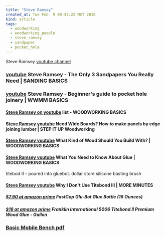 ```yaml
---
title: "Steve Ramsey"
created_at: Tue Feb  9 09:42:22 MST 2016
kind: article
tags:
  - woodworking
  - woodworking_people
  - steve_ramsey
  - sandpaper
  - pocket_hole
---
```


Steve Ramsey <a href="https://www.youtube.com/user/stevinmarin" target="_blank">youtube channel</a>


### <a href="https://www.youtube.com/watch?v=mKairfMzc6Q" target="_blank">youtube</a> Steve Ramsey - The Only 3 Sandpapers You Really Need | SANDING BASICS


### <a href="https://www.youtube.com/watch?v=mvO6zaIUO18" target="_blank">youtube</a> Steve Ramsey - Beginner's guide to pocket hole joinery | WWMM BASICS

<h4>
  <a href="https://www.youtube.com/watch?v=91v0Yg1L4ok&list=PL2Y7G15DrVt5hGupHwu78-WZIcXpziUJ-" target="_blank">Steve Ramsey on youtube</a>
  list - WOODWORKING BASICS
</h4>

<h4>
  <a href="https://www.youtube.com/watch?v=9rgfrHyJ6i0" target="_blank">Steve Ramsey youtube</a>
  Need Wide Boards? How to make panels by edge joining lumber | STEP IT UP Woodworking
</h4>

<h4>
  <a href="https://www.youtube.com/watch?v=y7gLvEYoBu0" target="_blank">Steve Ramsey youtube</a>
  What Kind of Wood Should You Build With? | WOODWORKING BASICS
</h4>


<h4>
  <a href="https://www.youtube.com/watch?v=Esvb64fUQ10" target="_blank">Steve Ramsey youtube</a>
  What You Need to Know About Glue | WOODWORKING BASICS
</h4>

titebod II - poured into gluebot.
dollar store silicone basting brush

<h4>
  <a href="https://www.youtube.com/watch?v=Tb_BODVUi3g" target="_blank">Steve Ramsey youtube</a>
  Why I Don't Use Titebond III | MORE MINUTES
</h4>

<h5>
  <a href="https://www.amazon.com/FastCap-Glu-Bot-Glue-Bottle-Ounces/dp/B0006IUW8G" target="_blank">$7.90 at amazon prime</a>
  FastCap Glu-Bot Glue Bottle (16 Ounces)
</h5>

<h5>
  <a href="https://www.amazon.com/Franklin-International-5006-Titebond-Premium/dp/B0000223UQ" target="_blank">$18 at amazon prime</a>
  Franklin International 5006 Titebond II Premium Wood Glue - Gallon
</h5>

<h3>
  <a href="/assets/pdf/Basic-Mobile-Workbench-METRIC-1-steve-ramsey.pdf" target="_blank">Basic Mobile Bench pdf</a>
</h3>

<!--
html boilerplate
<a href="" target="_blank"></a>
<a name=""></a>
<img src="" width="400px">
<ul>
  <li></li>
</ul>
<pre>
</pre>
<pre><code>
</code></pre>
<math xmlns='http://www.w3.org/1998/Math/MathML' display='block'>
</math>
-->
